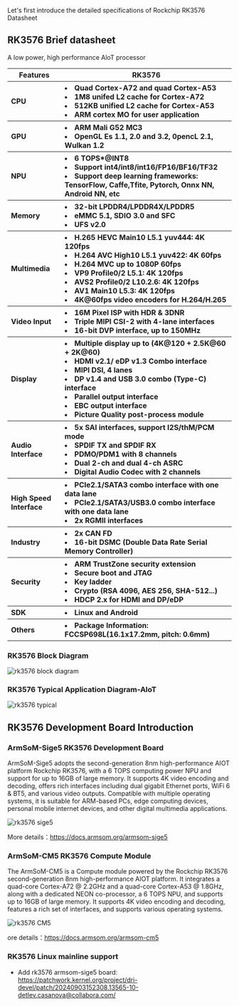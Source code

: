 Let's first introduce the detailed specifications of Rockchip RK3576  Datasheet

## RK3576 Brief datasheet

A low power, high performance AloT processor

<table>
    <thead>
        <tr>
            <th>Features</th>
            <th>RK3576</th>
      </tr>
    </thead>
    <tbody align="left">
        <tr>
            <th>CPU</th>
            <th><li>Quad Cortex-A72 and quad Cortex-A53 </li><li>1M8 unifed L2 cache for Cortex-A72</li><li>512KB unified L2 cache for Cortex-A53</li> <li>ARM cortex MO for user application</li>
        </tr>
        <tr>
            <th>GPU</th>
            <th><li>ARM Mali G52 MC3</li><li>OpenGL Es 1.1, 2.0 and 3.2, 0pencL 2.1, Wulkan 1.2</li>
        </tr>
        <tr>
            <th>NPU</th>
            <th><li>6 TOPS*@INT8</li><li>Support int4/int8/int16/FP16/BF16/TF32</li><li>Support deep learning frameworks: TensorFlow, Caffe,Tfite, Pytorch, Onnx NN, Android NN, etc</li>
        </tr>
        <tr>
            <th>Memory</th>
            <th><li>32-bit LPDDR4/LPDDR4X/LPDDR5</li><li>eMMC 5.1, SDIO 3.0 and SFC</li><li>UFS v2.0</li></th>
        </tr>
        <tr>
            <th>Multimedia</th>
            <th><li>H.265 HEVC Main10 L5.1 yuv444: 4K 120fps</li><li>H.264 AVC High10 L5.1 yuv422: 4K 60fps</li><li>H.264 MVC up to 1080P 60fps</li><li>VP9 Profile0/2 L5.1: 4K 120fps</li><li>AVS2 Profile0/2 L10.2.6: 4K 120fps</li><li>AV1 Main10 L5.3: 4K 120fps</li><li>4K@60fps video encoders for H.264/H.265</li></th>
        </tr>
        <tr>
            <th>Video Input</th>
            <th><li>16M Pixel ISP with HDR & 3DNR</li><li>Triple MIPI CSI-2 with 4-lane interfaces</li><li>16-bit DVP interface, up to 150MHz</li></th>
        </tr>
        <tr>
            <th>Display</th>
            <th><li>Multiple display up to (4K@120 + 2.5K@60 + 2K@60)</li><li>HDMI v2.1/ eDP v1.3 Combo interface</li><li>MIPI DSI, 4 lanes</li><li>DP v1.4 and USB 3.0 combo (Type-C) interface</li><li>Parallel output interface</li><li>EBC output interface</li><li>Picture Quality post-process module</li></th>
        </tr>
        <tr>
            <th>Audio Interface</th>
            <th><li>5x SAI interfaces, support I2S/thM/PCM mode</li><li>SPDIF TX and SPDIF RX</li><li>PDMO/PDM1 with 8 channels</li><li>Dual 2-ch and dual 4-ch ASRC</li><li>Digital Audio Codec with 2 channels</li></th>
        </tr>
        <tr>
            <th>High Speed Interface</th>
            <th><li>PCIe2.1/SATA3 combo interface with one data lane</li><li>PCIe2.1/SATA3/USB3.0 combo interface with one data lane</li><li>2x RGMII interfaces</li></th>
        </tr>
        <tr>
            <th>Industry</th>
            <th><li>2x CAN FD</li><li>16-bit DSMC (Double Data Rate Serial Memory Controller)</li></th>
        </tr>
        <tr>
            <th>Security</th>
            <th><li>ARM TrustZone security extension</li><li>Secure boot and JTAG</li><li>Key ladder</li><li>Crypto (RSA 4096, AES 256, SHA-512...)</li><li>HDCP 2.x for HDMI and DP/eDP</li></th>
        </tr>
        <tr>
            <th>SDK</th>
            <th><li>Linux and Android</li></th>
        </tr>
        <tr>
            <th>Others</th>
            <th><li>Package Information: FCCSP698L(16.1x17.2mm, pitch: 0.6mm)</li></th>
        </tr>
    </tbody>
</table>

### RK3576 Block Diagram

![rk3576 block diagram](./img/rk3576.png)

### RK3576 Typical Application Diagram-AloT

![rk3576 typical](./img/rk3576-typical.png)

## RK3576 Development Board Introduction


### ArmSoM-Sige5 RK3576 Development Board

ArmSoM-Sige5 adopts the second-generation 8nm high-performance AIOT platform Rockchip RK3576, with a 6 TOPS computing power NPU and support for up to 16GB of large memory. It supports 4K video encoding and decoding, offers rich interfaces including dual gigabit Ethernet ports, WiFi 6 & BT5, and various video outputs. Compatible with multiple operating systems, it is suitable for ARM-based PCs, edge computing devices, personal mobile internet devices, and other digital multimedia applications.

![rk3576 sige5](./img/sige5.png)

More details：https://docs.armsom.org/armsom-sige5

### ArmSoM-CM5 RK3576 Compute Module

The ArmSoM-CM5 is a Compute module powered by the Rockchip RK3576 second-generation 8nm high-performance AIOT platform. It integrates a quad-core Cortex-A72 @ 2.2GHz and a quad-core Cortex-A53 @ 1.8GHz, along with a dedicated NEON co-processor, a 6 TOPS NPU, and supports up to 16GB of large memory. It supports 4K video encoding and decoding, features a rich set of interfaces, and supports various operating systems.

![rk3576 CM5](./img/cm5.png)

ore details：https://docs.armsom.org/armsom-cm5

### RK3576 Linux mainline support

- Add rk3576 armsom-sige5 board: https://patchwork.kernel.org/project/dri-devel/patch/20240903152308.13565-10-detlev.casanova@collabora.com/ 